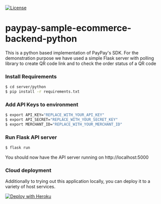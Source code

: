 [![License](https://img.shields.io/:license-apache2.0-red.svg)](https://opensource.org/licenses/Apache-2.0)

# paypay-sample-ecommerce-backend-python

This is a python based implementation of PayPay's SDK. For the demonstration purpose we have used a simple Flask server with polling library to create QR code link and to check the order status of a QR code

### Install Requirements

```sh
$ cd server/python
$ pip install -r requirements.txt
```

### Add API Keys to environment

```sh
$ export API_KEY="REPLACE_WITH_YOUR_API_KEY"
$ export API_SECRET="REPLACE_WITH_YOUR_SECRET_KEY" 
$ export MERCHANT_ID="REPLACE_WITH_YOUR_MERCHANT_ID" 
```

### Run Flask API server
```sh
$ flask run
```
You should now have the API server running on http://localhost:5000

### Cloud deployment

Additionally to trying out this application locally, you can deploy it to a variety of host services.


[![Deploy with Heroku](https://www.herokucdn.com/deploy/button.svg)](https://www.heroku.com/deploy/?template=https://github.com/paypay/paypay-sample-ecommerce-backend-python/tree/master) 